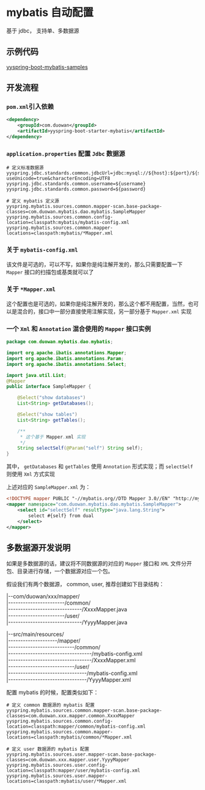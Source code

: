 # mybatis 自动配置
基于 jdbc， 支持单、多数据源

## 示例代码
[yyspring-boot-mybatis-samples](../../../yyspring-boot-samples/yyspring-boot-mybatis-samples)

## 开发流程
### <code>pom.xml</code>引入依赖
```xml
<dependency>
    <groupId>com.duowan</groupId>
    <artifactId>yyspring-boot-starter-mybatis</artifactId>
</dependency>
```

### <code>application.properties</code> 配置 <code>Jdbc</code> 数据源
```properties
# 定义标准数据源
yyspring.jdbc.standards.common.jdbcUrl=jdbc:mysql://${host}:${port}/${schema}?useUnicode=true&characterEncoding=UTF8
yyspring.jdbc.standards.common.username=${username}
yyspring.jdbc.standards.common.password=${password}

# 定义 mybatis 定义源
yyspring.mybatis.sources.common.mapper-scan.base-package-classes=com.duowan.mybatis.dao.mybatis.SampleMapper
yyspring.mybatis.sources.common.config-location=classpath:mybatis/mybatis-config.xml
yyspring.mybatis.sources.common.mapper-locations=classpath:mybatis/*Mapper.xml
```

### 关于 <code>mybatis-config.xml</code>
该文件是可选的，可以不写，如果你是纯注解开发的，那么只需要配置一下 <code>Mapper</code> 接口的扫描包或基类就可以了

### 关于 <code>*Mapper.xml</code>
这个配置也是可选的，如果你是纯注解开发的，那么这个都不用配置，当然，也可以是混合的，接口中一部分直接使用注解实现，另一部分基于 <code>Mapper.xml</code> 实现

### 一个 <code>Xml</code> 和 <code>Annotation</code> 混合使用的 <code>Mapper</code> 接口实例
```java
package com.duowan.mybatis.dao.mybatis;

import org.apache.ibatis.annotations.Mapper;
import org.apache.ibatis.annotations.Param;
import org.apache.ibatis.annotations.Select;

import java.util.List;
@Mapper
public interface SampleMapper {

    @Select("show databases")
    List<String> getDatabases();

    @Select("show tables")
    List<String> getTables();

    /**
     * 这个基于 Mapper.xml 实现
     */
    String selectSelf(@Param("self") String self);
}
```

其中， <code>getDatabases</code> 和 <code>getTables</code> 使用 <code>Annotation</code> 形式实现；而 <code>selectSelf</code> 则使用 <code>Xml</code> 方式实现

上述对应的 <code>SampleMapper.xml</code> 为：
```xml
<!DOCTYPE mapper PUBLIC "-//mybatis.org//DTD Mapper 3.0//EN" "http://mybatis.org/dtd/mybatis-3-mapper.dtd">
<mapper namespace="com.duowan.mybatis.dao.mybatis.SampleMapper">
    <select id="selectSelf" resultType="java.lang.String">
        select #{self} from dual
    </select>
</mapper>
```

## 多数据源开发说明
如果是多数据源的话，建议将不同数据源的对应的 <code>Mapper</code> 接口和 <code>XML</code> 文件分开包、目录进行存储，一个数据源对应一个包。

假设我们有两个数据源， common, user, 推荐创建如下目录结构：

|--com/duowan/xxx/mapper/  
|-----------------------/common/  
|------------------------------/XxxxMapper.java  
|-----------------------/user/  
|------------------------------/YyyyMapper.java  

|--src/main/resources/  
|--------------------/mapper/   
|---------------------------/common/  
|----------------------------------/mybatis-config.xml  
|----------------------------------/XxxxMapper.xml  
|---------------------------/user/  
|--------------------------------/mybatis-config.xml  
|--------------------------------/YyyyMapper.xml  

配置 mybatis 的时候，配置类似如下：
```properties
# 定义 common 数据源的 mybatis 配置
yyspring.mybatis.sources.common.mapper-scan.base-package-classes=com.duowan.xxx.mapper.common.XxxxMapper
yyspring.mybatis.sources.common.config-location=classpath:mapper/common/mybatis-config.xml
yyspring.mybatis.sources.common.mapper-locations=classpath:mybatis/common/*Mapper.xml

# 定义 user 数据源的 mybatis 配置
yyspring.mybatis.sources.user.mapper-scan.base-package-classes=com.duowan.xxx.mapper.user.YyyyMapper
yyspring.mybatis.sources.user.config-location=classpath:mapper/user/mybatis-config.xml
yyspring.mybatis.sources.user.mapper-locations=classpath:mybatis/user/*Mapper.xml
```








